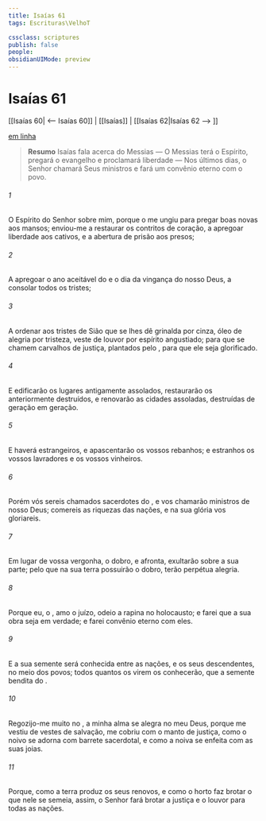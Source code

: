 ```yaml
---
title: Isaías 61
tags: Escrituras\VelhoT

cssclass: scriptures
publish: false
people:
obsidianUIMode: preview
---
```


# Isaías 61
[[Isaías 60| <-- Isaías 60]] | [[Isaías]] | [[Isaías 62|Isaías 62 --> ]]

[em linha](https://churchofjesuschrist.org/study/scriptures/ot/isa/61?lang=por)

> __Resumo__
Isaías fala acerca do Messias — O Messias terá o Espírito, pregará o evangelho e proclamará liberdade — Nos últimos dias, o Senhor chamará Seus ministros e fará um convênio eterno com o povo.

###### 1 
O Espírito do Senhor   sobre mim, porque o  me ungiu para pregar boas novas aos mansos; enviou-me a restaurar os contritos de coração, a apregoar liberdade aos cativos, e a abertura de prisão aos presos;

###### 2 
A apregoar o ano aceitável do  e o dia da vingança do nosso Deus, a consolar todos os tristes;

###### 3 
A ordenar aos tristes de Sião que se lhes dê grinalda por cinza, óleo de alegria por tristeza, veste de louvor por espírito angustiado; para que se chamem carvalhos de justiça, plantados pelo , para que ele seja glorificado.

###### 4 
E edificarão os lugares antigamente assolados,  restaurarão os anteriormente destruídos, e renovarão as cidades assoladas, destruídas de geração em geração.

###### 5 
E haverá estrangeiros, e apascentarão os vossos rebanhos; e estranhos  os vossos lavradores e os vossos vinheiros.

###### 6 
Porém vós sereis chamados sacerdotes do , e vos chamarão ministros de nosso Deus; comereis as riquezas das nações, e na sua glória vos gloriareis.

###### 7 
Em lugar de vossa vergonha,  o dobro, e  afronta, exultarão sobre a sua parte; pelo que na sua terra possuirão o dobro,  terão perpétua alegria.

###### 8 
Porque eu, o , amo o juízo, odeio a rapina no holocausto; e farei que a sua obra seja em verdade; e farei  convênio eterno com eles.

###### 9 
E a sua semente será conhecida entre as nações, e os seus descendentes, no meio dos povos; todos quantos os virem os conhecerão, que  a semente bendita do .

###### 10 
Regozijo-me muito no , a minha alma se alegra no meu Deus, porque me vestiu de vestes de salvação, me cobriu com o manto de justiça, como  o noivo se adorna com barrete sacerdotal, e como a noiva se enfeita com as suas joias.

###### 11 
Porque, como a terra produz os seus renovos, e como o horto faz brotar o que nele se semeia, assim, o Senhor  fará brotar a justiça e o louvor para todas as nações.

